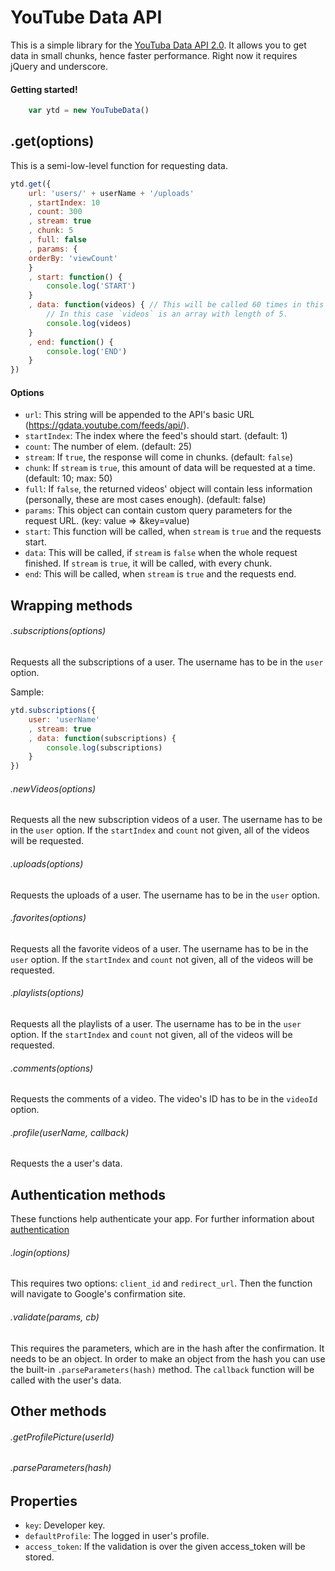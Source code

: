 <h1>YouTube Data API</h1>

This is a simple library for the [YouTuba Data API 2.0](https://developers.google.com/youtube/2.0/developers_guide_protocol_audience). It allows you to get data in small chunks, hence faster performance. Right now it requires jQuery and underscore.

<h4>Getting started!</h4>

``` js
	var ytd = new YouTubeData()
```

<h2>.get(options)</h2>

This is a semi-low-level function for requesting data.

``` js
ytd.get({
	url: 'users/' + userName + '/uploads'
	, startIndex: 10
	, count: 300
	, stream: true
	, chunk: 5
	, full: false
	, params: {
	orderBy: 'viewCount'
	}
	, start: function() {
		console.log('START')
	}
	, data: function(videos) { // This will be called 60 times in this case.
		// In this case `videos` is an array with length of 5.
		console.log(videos)
	}
	, end: function() {
		console.log('END')
	}
})
```

<h4>Options</h4>

* `url`: This string will be appended to the API's basic URL (https://gdata.youtube.com/feeds/api/).
* `startIndex`: The index where the feed's should start. (default: 1)
* `count`: The number of elem. (default: 25)
* `stream`: If `true`, the response will come in chunks. (default: `false`)
* `chunk`: If `stream` is `true`, this amount of data will be requested at a time. (default: 10; max: 50)
* `full`: If `false`, the returned videos' object will contain less information (personally, these are most cases enough). (default: false)
* `params`: This object can contain custom query parameters for the request URL. (key: value => &key=value)
* `start`: This function will be called, when `stream` is `true` and the requests start.
* `data`: This will be called, if `stream` is `false` when the whole request finished. If `stream` is `true`, it will be called, with every chunk.
* `end`: This will be called, when `stream` is `true` and the requests end.


<h2>Wrapping methods</h2>

<h6>.subscriptions(options)</h6>

Requests all the subscriptions of a user. The username has to be in the `user` option.

Sample:

``` js
ytd.subscriptions({
	user: 'userName'
	, stream: true
	, data: function(subscriptions) {
		console.log(subscriptions)
	}
})
```

<h6>.newVideos(options)</h6>

Requests all the new subscription videos of a user. The username has to be in the `user` option. If the `startIndex` and `count` not given, all of the videos will be requested.

<h6>.uploads(options)</h6>

Requests the uploads of a user. The username has to be in the `user` option.

<h6>.favorites(options)</h6>

Requests all the favorite videos of a user. The username has to be in the `user` option. If the `startIndex` and `count` not given, all of the videos will be requested.

<h6>.playlists(options)</h6>

Requests all the playlists of a user. The username has to be in the `user` option. If the `startIndex` and `count` not given, all of the videos will be requested.

<h6>.comments(options)</h6>

Requests the comments of a video. The video's ID has to be in the `videoId` option.

<h6>.profile(userName, callback)</h6>

Requests the a user's data.


<h2>Authentication methods</h2>

These functions help authenticate your app. For further information about [authentication](https://developers.google.com/youtube/2.0/developers_guide_protocol_oauth2#OAuth2_Client_Side_Web_Applications_Flow)

<h6>.login(options)</h6>

This requires two options: `client_id` and `redirect_url`. Then the function will navigate to Google's confirmation site.

<h6>.validate(params, cb)</h6>

This requires the parameters, which are in the hash after the confirmation. It needs to be an object. In order to make an object from the hash you can use the built-in `.parseParameters(hash)` method. The `callback` function will be called with the user's data.


<h2>Other methods</h2>

<h6>.getProfilePicture(userId)</h6>

<h6>.parseParameters(hash)</h6>


<h2>Properties</h2>

* `key`: Developer key.
* `defaultProfile`: The logged in user's profile.
* `access_token`: If the validation is over the given access_token will be stored.